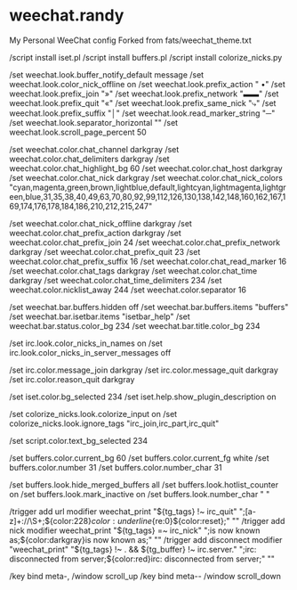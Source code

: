 # weechat.randy
My Personal WeeChat config
Forked from fats/weechat_theme.txt

/script install iset.pl
/script install buffers.pl
/script install colorize_nicks.py

/set weechat.look.buffer_notify_default message
/set weechat.look.color_nick_offline on
/set weechat.look.prefix_action " •"
/set weechat.look.prefix_join "»"
/set weechat.look.prefix_network "▬▬"
/set weechat.look.prefix_quit "«"
/set weechat.look.prefix_same_nick "⤷"
/set weechat.look.prefix_suffix "│"
/set weechat.look.read_marker_string "─"
/set weechat.look.separator_horizontal ""
/set weechat.look.scroll_page_percent 50

/set weechat.color.chat_channel darkgray
/set weechat.color.chat_delimiters darkgray
/set weechat.color.chat_highlight_bg 60
/set weechat.color.chat_host darkgray
/set weechat.color.chat_nick darkgray
/set weechat.color.chat_nick_colors "cyan,magenta,green,brown,lightblue,default,lightcyan,lightmagenta,lightgreen,blue,31,35,38,40,49,63,70,80,92,99,112,126,130,138,142,148,160,162,167,169,174,176,178,184,186,210,212,215,247"

/set weechat.color.chat_nick_offline darkgray
/set weechat.color.chat_prefix_action darkgray
/set weechat.color.chat_prefix_join 24
/set weechat.color.chat_prefix_network darkgray
/set weechat.color.chat_prefix_quit 23
/set weechat.color.chat_prefix_suffix 16
/set weechat.color.chat_read_marker 16
/set weechat.color.chat_tags darkgray
/set weechat.color.chat_time darkgray
/set weechat.color.chat_time_delimiters 234
/set weechat.color.nicklist_away 244
/set weechat.color.separator 16

/set weechat.bar.buffers.hidden off
/set weechat.bar.buffers.items "buffers"
/set weechat.bar.isetbar.items "isetbar_help"
/set weechat.bar.status.color_bg 234
/set weechat.bar.title.color_bg 234

/set irc.look.color_nicks_in_names on
/set irc.look.color_nicks_in_server_messages off

/set irc.color.message_join darkgray
/set irc.color.message_quit darkgray
/set irc.color.reason_quit darkgray

/set iset.color.bg_selected 234
/set iset.help.show_plugin_description on

/set colorize_nicks.look.colorize_input on
/set colorize_nicks.look.ignore_tags "irc_join,irc_part,irc_quit"

/set script.color.text_bg_selected 234

/set buffers.color.current_bg 60
/set buffers.color.current_fg white
/set buffers.color.number 31
/set buffers.color.number_char 31

/set buffers.look.hide_merged_buffers all
/set buffers.look.hotlist_counter on
/set buffers.look.mark_inactive on
/set buffers.look.number_char " "

/trigger add url modifier weechat_print "${tg_tags} !~ irc_quit" ";[a-z]+://\S+;${color:228}${color:underline}${re:0}${color:reset};" ""
/trigger add nick modifier weechat_print "${tg_tags} =~ irc_nick" ";is now known as;${color:darkgray}is now known as;" ""
/trigger add disconnect modifier "weechat_print" "${tg_tags} !~ . && ${tg_buffer} !~ irc.server." ";irc: disconnected from server;${color:red}irc: disconnected from server;" ""

/key bind meta-, /window scroll_up
/key bind meta-- /window scroll_down
